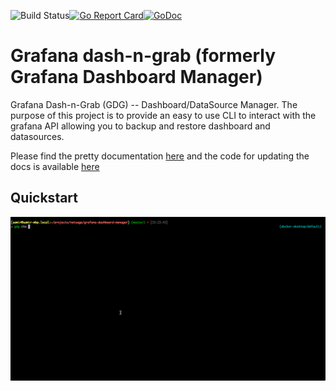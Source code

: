 ![Build Status](https://github.com/esnet/gdg/actions/workflows/go.yml/badge.svg)[![Go Report Card](https://goreportcard.com/badge/github.com/esnet/gdg)](https://goreportcard.com/report/github.com/esnet/gdg)[![GoDoc](https://godoc.org/github.com/esnet/gdg?status.svg)](https://godoc.org/github.com/esnet/gdg)

# Grafana dash-n-grab (formerly Grafana Dashboard Manager)

Grafana Dash-n-Grab (GDG) -- Dashboard/DataSource Manager.  The purpose of this project is to provide an easy to use CLI to interact with the grafana API allowing you to backup and restore dashboard and datasources.

Please find the pretty documentation [here](https://netsage-project.github.io/gdg/docs/usage_guide/) and the code for updating the docs is available [here](https://github.com/esnet/gdg/blob/master/documentation/content/docs/usage_guide.md)


## Quickstart 

![Quickstart screen](assets/quickstart.gif)

